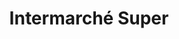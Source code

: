 ---
title: "Intermarché Super"
url: /dijon/intermarche-super-boulevard-bachelard/
shop: Supermarkt
---
